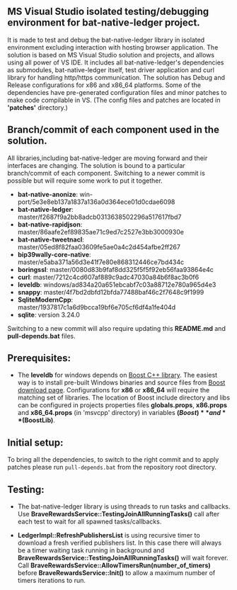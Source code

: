 ## MS Visual Studio isolated testing/debugging environment for bat-native-ledger project.

It is made to test and debug the bat-native-ledger library in isolated environment excluding interaction with hosting browser application. 
The solution is based on MS Visual Studio solution and projects, and allows using all power of VS IDE.
It includes all bat-native-ledger's dependencies as submodules, bat-native-ledger itself, test driver application and curl library for handling http/https communication. 
The solution has Debug and Release configurations for x86 and x86_64 platforms. 
Some of the dependencies have pre-generated configuration files and minor patches to make code compilable in VS. 
(The config files and patches are located in **'patches'** directory.)

## Branch/commit of each component used in the solution.  

All libraries,including bat-native-ledger are moving forward and their interfaces are changing. The solution is bound to a particular branch/commit of each component.
Switching to a newer commit is possible but will require some work to put it together.

* **bat-native-anonize**:  win-port/5e3e8eb137a1837a136a0d364ece01d0cdae6098
* **bat-native-ledger**: master/f2687f9a2bb8adcb0313638502296a517617fbd7
* **bat-native-rapidjson**: master/86aafe2ef89835ae71c9ed7c2527e3bb3000930e
* **bat-native-tweetnacl**: master/05ed8f82faa03609fe5ae0a4c2d454afbe2ff267
* **bip39wally-core-native**: master/e5aba371a56d3e41f7e80e868312446ce7bd434c 
* **boringssl**: master/0080d83b9faf8dd325f5f5f92eb56faa93864e4c 
* **curl**: master/7212c4cd607af889c9adc47030a84b6f8ac3b0f6 
* **leveldb**: windows/ad834a20a651ebcabf7c03a88712e780a965d4e3 
* **snappy**: master/4f7bd2dbfd12bfda77488baf46c2f7648c9f1999 
* **SqliteModernCpp**: master/1937817c1a6d9bcca19bf6e705cf6df4a1fe404d
* **sqlite**: version 3.24.0

Switching to a new commit will also require updating this **README.md** and **pull-depends.bat** files.

## Prerequisites:

* The **leveldb** for windows depends on [Boost C++ library](https://www.boost.org/). The easiest way is to install pre-built Windows binaries and source files from [Boost download page](https://www.boost.org/users/download).
Configurations for **x86** or **x86_64** will require the matching set of libraries. The location of Boost include directory and libs can be configured in projects properties files **globals.props**, **x86.props** and **x86_64.props** (in 'msvcpp' directory) in variables **$(Boost)** and **$(BoostLib)**.

## Initial setup:

To bring all the dependencies, to switch to the right commit and to apply patches please run `pull-depends.bat` from the repository root directory. 

## Testing:

* The bat-native-ledger library is using threads to run tasks and callbacks. 
Use **BraveRewardsService::TestingJoinAllRunningTasks()** call after each test to wait for all spawned tasks/callbacks.

* **LedgerImpl::RefreshPublishersList** is using recursive timer to download a fresh verified publishers list. In this case there will always be a timer waiting task running in background 
and **BraveRewardsService::TestingJoinAllRunningTasks()** will wait forever. Call **BraveRewardsService::AllowTimersRun(number_of_timers)** before **BraveRewardsService::Init()**
to allow a maximum number of timers iterations to run. 



